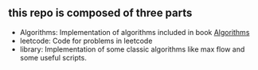 ## this repo is composed of three parts  
- Algorithms: Implementation of algorithms included in book [Algorithms](https://book.douban.com/subject/3155710/)
- leetcode: Code for problems in leetcode
- library: Implementation of some classic algorithms like max flow and some useful scripts.
